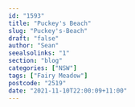 ```yaml
---
id: "1593"
title: "Puckey's Beach"
slug: "Puckey's-Beach"
draft: "false"
author: "Sean"
seealsolinks: "1"
section: "blog"
categories: ["NSW"]
tags: ["Fairy Meadow"]
postcode: "2519"
date: "2021-11-10T22:00:09+11:00"
---
```


